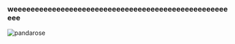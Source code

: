 ### weeeeeeeeeeeeeeeeeeeeeeeeeeeeeeeeeeeeeeeeeeeeeeeeeeeee

<img src="https://github-readme-stats.vercel.app/api/top-langs?username=Pandarose_&cache_seconds=0&langs_count=20&theme=dark&bg_color=111111&title_color=ffffff&text_color=ffffff&cache_seconds=1800&locale=en&layout=compact" alt="pandarose" />

